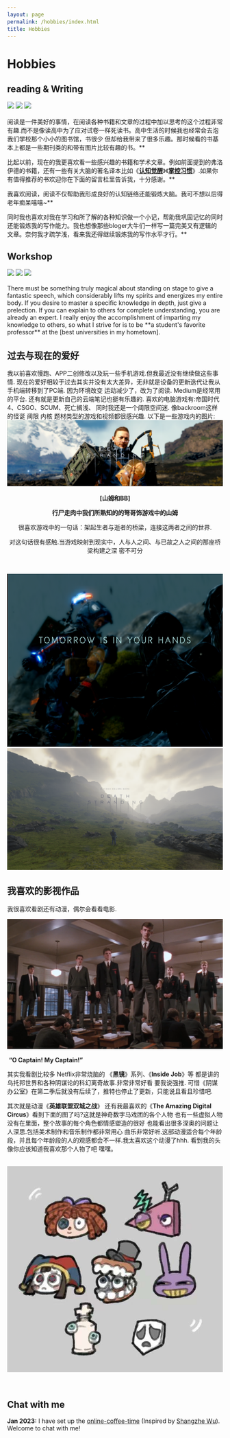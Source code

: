 ```yaml
---
layout: page
permalink: /hobbies/index.html
title: Hobbies
---
```


# Hobbies

## reading & Writing

<div class="third">
<img src="/images/one.JPG">
<img src="/images/two.JPG">
<img src="/images/three.JPG">
</div>
<br>       阅读是一件美好的事情，在阅读各种书籍和文章的过程中加以思考的这个过程非常有趣.而不是像读高中为了应对试卷一样死读书。高中生活的时候我也经常会去泡我们学校那个小小的图书馆，书很少 但却给我带来了很多乐趣。那时候看的书基本上都是一些期刊类的和带有图片比较有趣的书。**<br>

比起以前，现在的我更喜欢看一些感兴趣的书籍和学术文章。例如前面提到的弗洛伊德的书籍，还有一些有关大脑的著名译本比如《[**认知觉醒**]( "认知觉醒：开启自我改变的原动力")》《[**掌控习惯**]( "掌控习惯：如何养成好习惯并戒除坏习惯")》.如果你有值得推荐的书欢迎你在下面的留言栏里告诉我，十分感谢。**

我喜欢阅读，阅读不仅帮助我形成良好的认知链络还能锻炼大脑。我可不想以后得老年痴呆嘻嘻~**<dr>

同时我也喜欢对我在学习和所了解的各种知识做一个小记，帮助我巩固记忆的同时还能锻炼我的写作能力。我也想像那些bloger大牛们一样写一篇完美又有逻辑的文章。奈何我才疏学浅，看来我还得继续锻炼我的写作水平才行。**

## Workshop

<div class="third">
<img src="/images/one.JPG">
<img src="/images/two.JPG">
<img src="/images/three.JPG">
</div>
<br>There must be something truly magical about standing on stage to give a fantastic speech, which considerably lifts my spirits and energizes my entire body. If you desire to master a specific knowledge in depth, just give a prelection. If you can explain to others for complete understanding, you are already an expert. I really enjoy the accomplishment of imparting my knowledge to others, so what I strive for is to be **a student's favorite professor** at the [best universities in my hometown].

[best universities in my hometown]:https://www.fzu.edu.cn/


## 过去与现在的爱好

我以前喜欢慢跑、APP二创修改以及玩一些手机游戏.但我最近没有继续做这些事情.
现在的爱好相较于过去其实并没有太大差异，无非就是设备的更新迭代让我从手机端转移到了PC端.
因为环境改变 运动减少了，改为了阅读. Medium是经常用的平台. 还有就是更新自己的云端笔记也挺有乐趣的.
喜欢的电脑游戏有:帝国时代4、CSGO、SCUM、死亡搁浅、
同时我还是一个阈限空间迷. 像backroom这样的怪诞 阈限 内核 题材类型的游戏和视频都很感兴趣.
以下是一些游戏内的图片:
<img src="/images/swgq5.PNG">

<p align="center"><strong>[山姆和BB]</strong></p>   
<p align="center"><strong>行尸走肉中我们所熟知的的弩哥饰游戏中的山姆</strong></p>  
<p align="center">很喜欢游戏中的一句话：架起生者与逝者的桥梁，连接这两者之间的世界. </p>  
<p align="center">对这句话很有感触.当游戏映射到现实中，人与人之间、与已故之人之间的那座桥梁构建之深 密不可分 </p>  

​                                                                                            

<img src="/images/swgq9.PNG">

<img src="/images/swgq4.PNG">





## 我喜欢的影视作品

我很喜欢看剧还有动漫，偶尔会看看电影.

<img src="/images/swss.PNG">

​                                                                                                              **“O Captain! My Captain!”**



其实我看剧比较多 Netflix非常烧脑的 《**黑镜**》系列、《**Inside Job**》等 都是讲的乌托邦世界和各种阴谋论的科幻离奇故事.非常非常好看 要我说强推. 可惜《阴谋办公室》在第二季后就没有后续了，推特也停止了更新，只能说且看且珍惜吧.

其次就是动漫《**英雄联盟双城之战**》 还有我最喜欢的《**The Amazing Digital Circus**》看到下面的图了吗?这就是神奇数字马戏团的各个人物 也有一些虚拟人物没有在里面，整个故事的每个角色都情感塑造的很好 也能看出很多深奥的问题让人深思.包括美术制作和音乐制作都非常用心 曲乐非常好听.这部动漫适合每个年龄段，并且每个年龄段的人的观感都会不一样.我太喜欢这个动漫了hhh. 看到我的头像你应该知道我喜欢那个人物了吧 嘿嘿。

​                                                                   <img src="/images/Amazing Digital.JPG">



<br>

## Chat with me

**Jan 2023:** I have set up the [online-coffee-time](https://calendly.com/xyboi/meet-with-me) (Inspired by [Shangzhe Wu](https://elliottwu.com/)). Welcome to chat with me!

<!-- Calendly inline widget begin -->

<div class="calendly-inline-widget" data-url="https://calendly.com/xyboi/meet-with-me" style="min-width:320px;height:630px;"></div>
<script type="text/javascript" src="https://assets.calendly.com/assets/external/widget.js" async></script>
<!-- Calendly inline widget end -->


